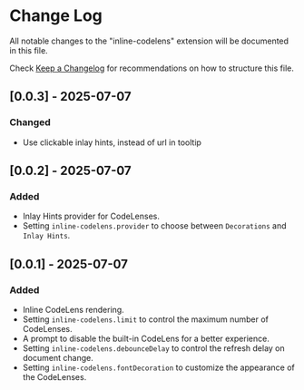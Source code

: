 # Change Log

All notable changes to the "inline-codelens" extension will be documented in this file.

Check [Keep a Changelog](http://keepachangelog.com/) for recommendations on how to structure this file.

## [0.0.3] - 2025-07-07

### Changed
- Use clickable inlay hints, instead of url in tooltip

## [0.0.2] - 2025-07-07

### Added
- Inlay Hints provider for CodeLenses.
- Setting `inline-codelens.provider` to choose between `Decorations` and `Inlay Hints`.

## [0.0.1] - 2025-07-07

### Added
- Inline CodeLens rendering.
- Setting `inline-codelens.limit` to control the maximum number of CodeLenses.
- A prompt to disable the built-in CodeLens for a better experience.
- Setting `inline-codelens.debounceDelay` to control the refresh delay on document change.
- Setting `inline-codelens.fontDecoration` to customize the appearance of the CodeLenses.